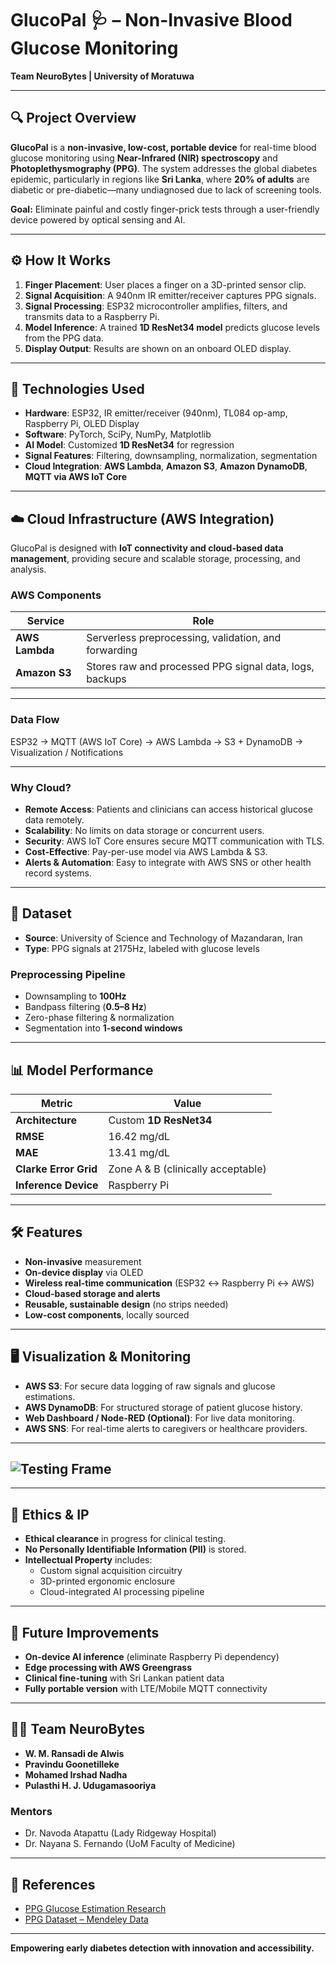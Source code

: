 # GlucoPal 🩺 – Non-Invasive Blood Glucose Monitoring  
**Team NeuroBytes | University of Moratuwa**

---

## 🔍 Project Overview

**GlucoPal** is a **non-invasive, low-cost, portable device** for real-time blood glucose monitoring using **Near-Infrared (NIR) spectroscopy** and **Photoplethysmography (PPG)**. The system addresses the global diabetes epidemic, particularly in regions like **Sri Lanka**, where **20% of adults** are diabetic or pre-diabetic—many undiagnosed due to lack of screening tools.

**Goal:** Eliminate painful and costly finger-prick tests through a user-friendly device powered by optical sensing and AI.

---

## ⚙️ How It Works

1. **Finger Placement**: User places a finger on a 3D-printed sensor clip.
2. **Signal Acquisition**: A 940nm IR emitter/receiver captures PPG signals.
3. **Signal Processing**: ESP32 microcontroller amplifies, filters, and transmits data to a Raspberry Pi.
4. **Model Inference**: A trained **1D ResNet34 model** predicts glucose levels from the PPG data.
5. **Display Output**: Results are shown on an onboard OLED display.

---

## 🧪 Technologies Used

- **Hardware**: ESP32, IR emitter/receiver (940nm), TL084 op-amp, Raspberry Pi, OLED Display
- **Software**: PyTorch, SciPy, NumPy, Matplotlib
- **AI Model**: Customized **1D ResNet34** for regression
- **Signal Features**: Filtering, downsampling, normalization, segmentation
- **Cloud Integration**: **AWS Lambda**, **Amazon S3**, **Amazon DynamoDB**, **MQTT via AWS IoT Core**

---

## ☁️ Cloud Infrastructure (AWS Integration)

GlucoPal is designed with **IoT connectivity and cloud-based data management**, providing secure and scalable storage, processing, and analysis.

### AWS Components

| Service | Role |
|----------|------|
| **AWS Lambda** | Serverless preprocessing, validation, and forwarding |
| **Amazon S3** | Stores raw and processed PPG signal data, logs, backups |


---

### Data Flow
ESP32 → MQTT (AWS IoT Core) → AWS Lambda → S3 + DynamoDB → Visualization / Notifications


---

### Why Cloud?

- **Remote Access**: Patients and clinicians can access historical glucose data remotely.
- **Scalability**: No limits on data storage or concurrent users.
- **Security**: AWS IoT Core ensures secure MQTT communication with TLS.
- **Cost-Effective**: Pay-per-use model via AWS Lambda & S3.
- **Alerts & Automation**: Easy to integrate with AWS SNS or other health record systems.

---

## 🧬 Dataset

- **Source**: University of Science and Technology of Mazandaran, Iran
- **Type**: PPG signals at 2175Hz, labeled with glucose levels

### Preprocessing Pipeline

- Downsampling to **100Hz**
- Bandpass filtering (**0.5–8 Hz**)
- Zero-phase filtering & normalization
- Segmentation into **1-second windows**

---

## 📊 Model Performance

| Metric | Value |
|---------|-------|
| **Architecture** | Custom **1D ResNet34** |
| **RMSE** | 16.42 mg/dL |
| **MAE** | 13.41 mg/dL |
| **Clarke Error Grid** | Zone A & B (clinically acceptable) |
| **Inference Device** | Raspberry Pi |

---

## 🛠️ Features

- **Non-invasive** measurement
- **On-device display** via OLED
- **Wireless real-time communication** (ESP32 ↔ Raspberry Pi ↔ AWS)
- **Cloud-based storage and alerts**
- **Reusable, sustainable design** (no strips needed)
- **Low-cost components**, locally sourced

---

## 🖥️ Visualization & Monitoring

- **AWS S3**: For secure data logging of raw signals and glucose estimations.
- **AWS DynamoDB**: For structured storage of patient glucose history.
- **Web Dashboard / Node-RED (Optional)**: For live data monitoring.
- **AWS SNS**: For real-time alerts to caregivers or healthcare providers.

---

## ![Testing Frame](https://github.com/user-attachments/assets/0e1d9be2-4969-4f47-8db1-878491923e6e)

---

## 🔐 Ethics & IP

- **Ethical clearance** in progress for clinical testing.
- **No Personally Identifiable Information (PII)** is stored.
- **Intellectual Property** includes:
  - Custom signal acquisition circuitry
  - 3D-printed ergonomic enclosure
  - Cloud-integrated AI processing pipeline

---

## 🚀 Future Improvements

- **On-device AI inference** (eliminate Raspberry Pi dependency)
- **Edge processing with AWS Greengrass**
- **Clinical fine-tuning** with Sri Lankan patient data
- **Fully portable version** with LTE/Mobile MQTT connectivity

---

## 👨‍🔬 Team NeuroBytes

- **W. M. Ransadi de Alwis**  
- **Pravindu Goonetilleke**  
- **Mohamed Irshad Nadha**  
- **Pulasthi H. J. Udugamasooriya**

### Mentors

- Dr. Navoda Atapattu (Lady Ridgeway Hospital)  
- Dr. Nayana S. Fernando (UoM Faculty of Medicine)

---

## 📘 References

- [PPG Glucose Estimation Research](https://pmc.ncbi.nlm.nih.gov/articles/PMC10331674/)
- [PPG Dataset – Mendeley Data](https://doi.org/10.17632/37pm7jk7jn.3)

---

**Empowering early diabetes detection with innovation and accessibility.**


